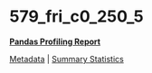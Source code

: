 # 579_fri_c0_250_5

[**Pandas Profiling Report**](https://epistasislab.github.io/pmlb/profile/579_fri_c0_250_5.html)

[Metadata](metadata.yaml) | [Summary Statistics](summary_stats.tsv)

